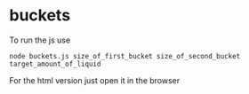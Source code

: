 # buckets

To run the js use 

```
node buckets.js size_of_first_bucket size_of_second_bucket target_amount_of_liquid
```

For the html version just open it in the browser